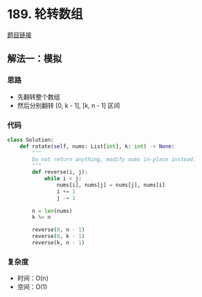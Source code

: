# 189. 轮转数组

[题目链接](https://leetcode.cn/problems/rotate-array/description)

## 解法一：模拟

### 思路

- 先翻转整个数组
- 然后分别翻转 [0, k - 1], [k, n - 1] 区间

### 代码

```py
class Solution:
    def rotate(self, nums: List[int], k: int) -> None:
        """
        Do not return anything, modify nums in-place instead.
        """
        def reverse(i, j):
            while i < j:
                nums[i], nums[j] = nums[j], nums[i]
                i += 1
                j -= 1
                
        n = len(nums)
        k %= n

        reverse(0, n - 1)
        reverse(0, k - 1)
        reverse(k, n - 1)
```

### 复杂度

- 时间：O(n)
- 空间：O(1)
